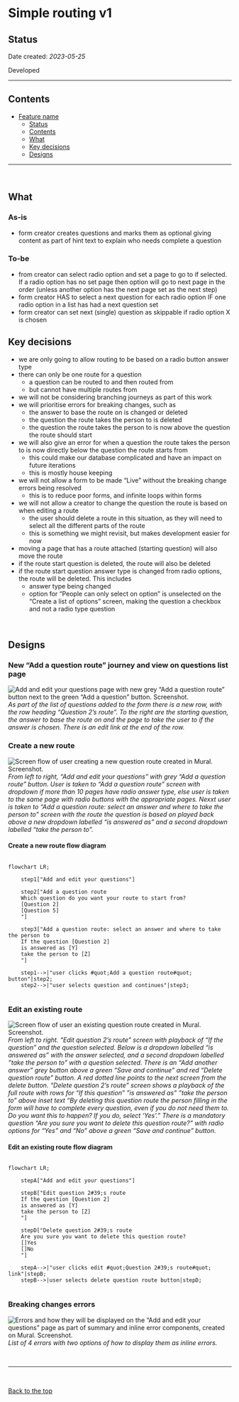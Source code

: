# Simple routing v1

## Status

Date created: *2023-05-25*  

Developed  

___

## Contents

- [Feature name](#feature-name)
  - [Status](#status)
  - [Contents](#contents)
  - [What](#what)
  - [Key decisions](#key-decisions)
  - [Designs](#designs)

___

<br>

## What

### As-is

- form creator creates questions and marks them as optional giving content as part of hint text to explain who needs complete a question

### To-be

- from creator can select radio option and set a page to go to if selected. If a radio option has no set page then option will go to next page in the order (unless another option has the next page set as the next step)  
- form creator HAS to select a next question for each radio option IF one radio option in a list has had a next question set  
- form creator can set next (single) question as skippable if radio option X is chosen  


## Key decisions

- we are only going to allow routing to be based on a radio button answer type
- there can only be one route for a question
  - a question can be routed to and then routed from
  - but cannot have multiple routes from
- we will not be considering branching journeys as part of this work
- we will prioritise errors for breaking changes, such as
  - the answer to base the route on is changed or deleted
  - the question the route takes the person to is deleted
  - the question the route takes the person to is now above the question the route should start
- we will also give an error for when a question the route takes the person to is now directly below the question the route starts from 
  - this could make our database complicated and have an impact on future iterations
  - this is mostly house keeping
- we will not allow a form to be made “Live” without the breaking change errors being resolved
  - this is to reduce poor forms, and infinite loops within forms
- we will not allow a creator to change the question the route is based on when editing a route
  - the user should delete a route in this situation, as they will need to select all the different parts of the route
  - this is something we might revisit, but makes development easier for now
- moving a page that has a route attached (starting question) will also move the route
- if the route start question is deleted, the route will also be deleted
- if the route start question answer type is changed from radio options, the route will be deleted. This includes
  - answer type being changed
  - option for “People can only select on option” is unselected on the “Create a list of options” screen, making the question a checkbox and not a radio type question

<br>

## Designs

### New “Add a question route” journey and view on questions list page

![Add and edit your questions page with new grey “Add a question route” button next to the green “Add a question” button. Screenshot.](https://github.com/alphagov/forms/assets/35372982/700ad8f7-0fa7-4484-b636-2263beb141d2)
*As part of the list of questions added to the form there is a new row, with the row heading “Question 2’s route”. To the right are the starting question, the answer to base the route on and the page to take the user to if the answer is chosen. There is an edit link at the end of the row.*

### Create a new route 

![Screen flow of user creating a new question route created in Mural. Screenshot.](https://github.com/alphagov/forms/assets/35372982/3b72e7a3-8e41-43fb-86eb-9e09928bfce1)
*From left to right, “Add and edit your questions” with grey “Add a question route” button. User is taken to “Add a question route” screen with dropdown if more than 10 pages have radio answer type, else user is taken to the same page with radio buttons with the appropriate pages. Nexxt user is taken to “Add a question route: select an answer and where to take the person to” screen with the route the question is based on played back above a new dropdown labelled “is answered as” and a second dropdown labelled “take the person to”.*

#### Create a new route flow diagram

```mermaid
    
flowchart LR;

    step1["Add and edit your questions"]
    
    step2["Add a question route
    Which question do you want your route to start from?
    [Question 2]
    [Question 5]
    "]
    
    step3["Add a question route: select an answer and where to take the person to
    If the question [Question 2]
    is answered as [Y]
    take the person to [Z]
    "]
    
    step1-->|"user clicks #quot;Add a question route#quot; button"|step2;
    step2-->|"user selects question and continues"|step3;
    
```

### Edit an existing route

![Screen flow of user an existing question route created in Mural. Screenshot.](https://github.com/alphagov/forms/assets/35372982/4af90739-72ce-4ef3-b110-ff1c041f6e3e)
*From left to right. “Edit question 2’s route” screen with playback of “If the question” and the question selected. Below is a dropdown labelled “is answered as” with the answer selected, and a second dropdown labelled ”take the person to” with a question selected. There is an “Add another answer” grey button above a green “Save and continue” and red “Delete question route” button. A red dotted line points to the next screen from the delete button. “Delete question 2’s route” screen shows a playback of the full route with rows for “If this question” ”is answered as” ”take the person to” above inset text “By deleting this question route the person filling in the form will have to complete every question, even if you do not need them to. Do you want this to happen? If you do, select ‘Yes’.” There is a mandatory question “Are you sure you want to delete this question route?” with radio options for “Yes” and “No” above a green “Save and continue” button.*

#### Edit an existing route flow diagram

```mermaid
    
flowchart LR;
    
    stepA["Add and edit your questions"]
    
    stepB["Edit question 2#39;s route
    If the question [Question 2]
    is answered as [Y]
    take the person to [Z]
    "]
    
    stepD["Delete question 2#39;s route
    Are you sure you want to delete this question route?
    []Yes
    []No
    "]
    
    stepA-->|"user clicks edit #quot;Question 2#39;s route#quot; link"|stepB;
    stepB-->|user selects delete question route button|stepD;
    
```

### Breaking changes errors

![Errors and how they will be displayed on the “Add and edit your questions” page as part of summary and inline error components, created on Mural. Screenshot.](https://github.com/alphagov/forms/assets/35372982/c9d01a5c-48d9-4abf-816f-a22de683a665)
*List of 4 errors with two options of how to display them as inline errors.*


<br>

___

<br>

[Back to the top](#simple-routing-v1)
